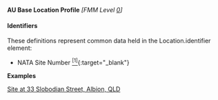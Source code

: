 **AU Base Location Profile** *[FMM Level [0](http://build.fhir.org/versions.html#maturity)]*

#### Identifiers
These definitions represent common data held in the Location.identifier element:
* NATA Site Number [<sup>[1]</sup>](http://hl7.org.au/id/nata-site/index.html){:target="_blank"}

**Examples**

[Site at 33 Slobodian Street, Albion, QLD](Location-example1.html)


